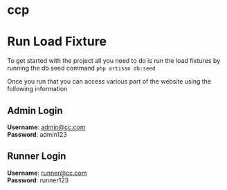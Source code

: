 # ccp

# Run Load Fixture
To get started with the project all you need to do is run the load fixtures 
by running the db seed command ```php artisan db:seed```

Once you run that you can access various part of the website using the following information

## Admin Login
**Username**: admin@cc.com  
**Password**: admin123 

## Runner Login
**Username**: runner@cc.com  
**Password**: runner123